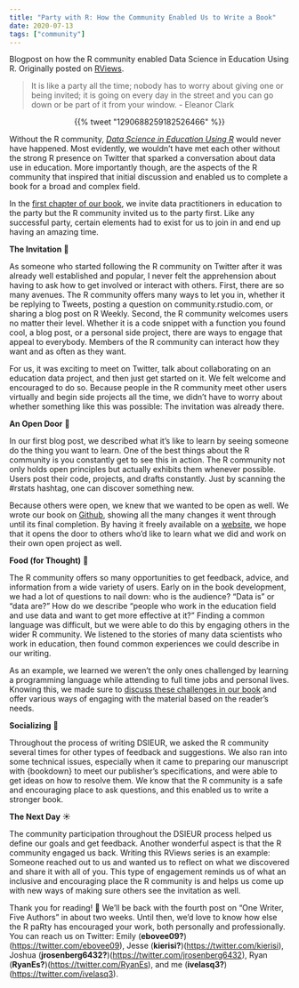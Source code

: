 ```yaml
---
title: "Party with R: How the Community Enabled Us to Write a Book"
date: 2020-07-13
tags: ["community"]
---
```


Blogpost on how the R community enabled Data Science in Education Using R. Originally posted on [RViews](https://rviews.rstudio.com/2020/08/03/party-with-r-how-the-community-enabled-us-to-write-a-book/).

<!--more-->

> It is like a party all the time; nobody has to worry about giving one or being invited; it is going on every day in the street and you can go down or be part of it from your window. - Eleanor Clark

<center>
{{% tweet "1290688259182526466" %}}
</center>

Without the R community, [*Data Science in Education Using R*](https://www.datascienceineducation.com/) would never have happened. Most evidently, we wouldn’t have met each other without the strong R presence on Twitter that sparked a conversation about data use in education. More importantly though, are the aspects of the R community that inspired that initial discussion and enabled us to complete a book for a broad and complex field.

In the [first chapter of our book](https://datascienceineducation.com/c01.html), we invite data practitioners in education to the party but the R community invited us to the party first. Like any successful party, certain elements had to exist for us to join in and end up having an amazing time.

**The Invitation** 📩

As someone who started following the R community on Twitter after it was already well established and popular, I never felt the apprehension about having to ask how to get involved or interact with others. First, there are so many avenues. The R community offers many ways to let you in, whether it be replying to Tweets, posting a question on community.rstudio.com, or sharing a blog post on R Weekly. Second, the R community welcomes users no matter their level. Whether it is a code snippet with a function you found cool, a blog post, or a personal side project, there are ways to engage that appeal to everybody. Members of the R community can interact how they want and as often as they want.

For us, it was exciting to meet on Twitter, talk about collaborating on an education data project, and then just get started on it. We felt welcome and encouraged to do so. Because people in the R community meet other users virtually and begin side projects all the time, we didn’t have to worry about whether something like this was possible: The invitation was already there.

**An Open Door** 🚪

In our first blog post, we described what it’s like to learn by seeing someone do the thing you want to learn. One of the best things about the R community is you constantly get to see this in action. The R community not only holds open principles but actually exhibits them whenever possible. Users post their code, projects, and drafts constantly. Just by scanning the \#rstats hashtag, one can discover something new.

Because others were open, we knew that we wanted to be open as well. We wrote our book on [Github](https://github.com/data-edu/data-science-in-education), showing all the many changes it went through until its final completion. By having it freely available on a [website](https://www.datascienceineducation.com/), we hope that it opens the door to others who’d like to learn what we did and work on their own open project as well.

**Food (for Thought)** 🍕

The R community offers so many opportunities to get feedback, advice, and information from a wide variety of users. Early on in the book development, we had a lot of questions to nail down: who is the audience? “Data is” or “data are?” How do we describe “people who work in the education field and use data and want to get more effective at it?” Finding a common language was difficult, but we were able to do this by engaging others in the wider R community. We listened to the stories of many data scientists who work in education, then found common experiences we could describe in our writing.

As an example, we learned we weren’t the only ones challenged by learning a programming language while attending to full time jobs and personal lives. Knowing this, we made sure to [discuss these challenges in our book](https://datascienceineducation.com/c02.html#different-strokes-for-different-data-scientists-in-education) and offer various ways of engaging with the material based on the reader’s needs.

**Socializing** 💬

Throughout the process of writing DSIEUR, we asked the R community several times for other types of feedback and suggestions. We also ran into some technical issues, especially when it came to preparing our manuscript with {bookdown} to meet our publisher’s specifications, and were able to get ideas on how to resolve them. We know that the R community is a safe and encouraging place to ask questions, and this enabled us to write a stronger book.

**The Next Day** ☀️

The community participation throughout the DSIEUR process helped us define our goals and get feedback. Another wonderful aspect is that the R community engaged us back. Writing this RViews series is an example: Someone reached out to us and wanted us to reflect on what we discovered and share it with all of you. This type of engagement reminds us of what an inclusive and encouraging place the R community is and helps us come up with new ways of making sure others see the invitation as well.

Thank you for reading! 🎉 We’ll be back with the fourth post on “One Writer, Five Authors” in about two weeks. Until then, we’d love to know how else the R paRty has encouraged your work, both personally and professionally. You can reach us on Twitter: Emily (**ebovee09?**)(https://twitter.com/ebovee09), Jesse (**kierisi?**)(https://twitter.com/kierisi), Joshua (**jrosenberg6432?**)(https://twitter.com/jrosenberg6432), Ryan (**RyanEs?**)(https://twitter.com/RyanEs), and me (**ivelasq3?**)(https://twitter.com/ivelasq3).
